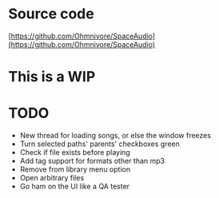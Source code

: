 # Source code
[https://github.com/Ohmnivore/SpaceAudio](https://github.com/Ohmnivore/SpaceAudio)

# This is a WIP

# TODO
* New thread for loading songs, or else the window freezes
* Turn selected paths' parents' checkboxes green
* Check if file exists before playing
* Add tag support for formats other than mp3
* Remove from library menu option
* Open arbitrary files
* Go ham on the UI like a QA tester
